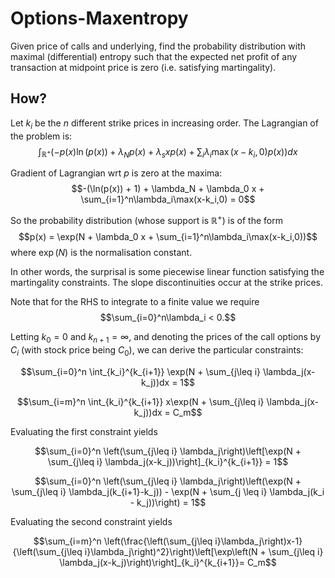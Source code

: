 # Options-Maxentropy
Given price of calls and underlying, find the probability distribution with maximal (differential) entropy such that the expected net profit of any transaction at midpoint price is zero (i.e. satisfying martingality).

## How?
Let $k_i$ be the $n$ different strike prices in increasing order. The Lagrangian of the problem is:
$$\int_{\mathbb{R}^+} \left(-p(x)\ln(p(x)) + \lambda_N p(x) + \lambda_s xp(x) + \sum_{i}\lambda_i\max(x-k_i,0)p(x) \right)dx$$

Gradient of Lagrangian wrt $p$ is zero at the maxima:
$$-(\ln(p(x)) + 1) + \lambda_N + \lambda_0 x + \sum_{i=1}^n\lambda_i\max(x-k_i,0) = 0$$

So the probability distribution (whose support is $\mathbb{R}^+$) is of the form
$$p(x) = \exp(N + \lambda_0 x + \sum_{i=1}^n\lambda_i\max(x-k_i,0))$$
where $\exp(N)$ is the normalisation constant.

In other words, the surprisal is some piecewise linear function satisfying the martingality constraints. The slope discontinuities occur at the strike prices.

Note that for the RHS to integrate to a finite value we require $$\sum_{i=0}^n\lambda_i < 0.$$

Letting $k_0=0$ and $k_{n+1}=\infty$, and denoting the prices of the call options by $C_i$ (with stock price being $C_0$), we can derive the particular constraints:

$$\sum_{i=0}^n \int_{k_i}^{k_{i+1}} \exp(N + \sum_{j\leq i} \lambda_j(x-k_j))dx = 1$$

$$\sum_{i=m}^n \int_{k_i}^{k_{i+1}} x\exp(N + \sum_{j\leq i} \lambda_j(x-k_j))dx = C_m$$

Evaluating the first constraint yields

$$\sum_{i=0}^n \left(\sum_{j\leq i} \lambda_j\right)\left[\exp(N + \sum_{j\leq i} \lambda_j(x-k_j))\right]_{k_i}^{k_{i+1}} = 1$$

$$\sum_{i=0}^n \left(\sum_{j\leq i} \lambda_j\right)\left(\exp(N + \sum_{j\leq i} \lambda_j(k_{i+1}-k_j)) - \exp(N + \sum_{j \leq i} \lambda_j(k_i - k_j))\right) = 1$$

Evaluating the second constraint yields

$$\sum_{i=m}^n \left(\frac{\left(\sum_{j\leq i}\lambda_j\right)x-1}{\left(\sum_{j\leq i}\lambda_j\right)^2}\right)\left[\exp\left(N + \sum_{j\leq i} \lambda_j(x-k_j)\right)\right]_{k_i}^{k_{i+1}}= C_m$$
